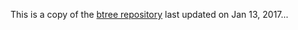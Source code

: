 
This is a copy of the
[btree repository](https://github.com/tidwall/btree)
last updated on Jan 13, 2017...
